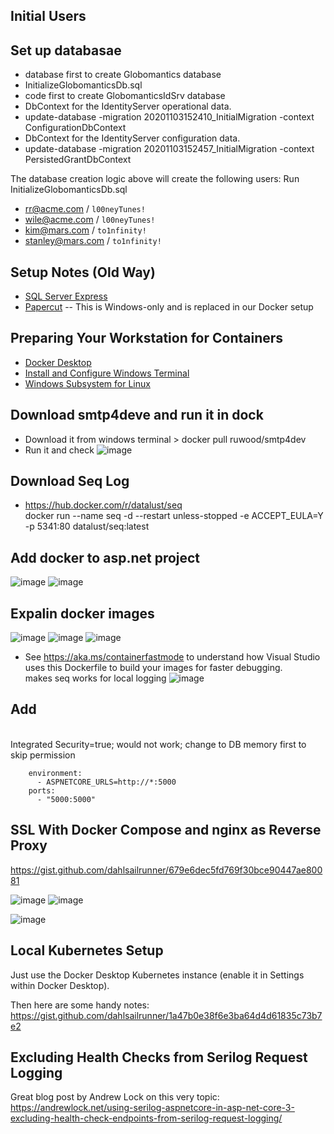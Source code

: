 ## Initial Users

## Set up databasae
* database first to create Globomantics database
* InitializeGlobomanticsDb.sql
* code first to create GlobomanticsIdSrv database
* DbContext for the IdentityServer operational data.
* update-database -migration 20201103152410_InitialMigration -context ConfigurationDbContext
* DbContext for the IdentityServer configuration data.
* update-database -migration 20201103152457_InitialMigration -context PersistedGrantDbContext

The database creation logic above will create the following users: Run InitializeGlobomanticsDb.sql
* rr@acme.com / `l00neyTunes!`
* wile@acme.com / `l00neyTunes!`
* kim@mars.com / `to1nfinity!`
* stanley@mars.com / `to1nfinity!`

## Setup Notes (Old Way)
* [SQL Server Express](https://www.microsoft.com/en-us/sql-server/sql-server-downloads)
* [Papercut](https://github.com/ChangemakerStudios/Papercut-SMTP) -- This is Windows-only and is replaced in our Docker setup

## Preparing Your Workstation for Containers
* [Docker Desktop](https://www.docker.com/products/docker-desktop)
* [Install and Configure Windows Terminal](https://gist.github.com/dahlsailrunner/ec99e195b2a4903748a74df64a1f1a94)
* [Windows Subsystem for Linux](https://docs.microsoft.com/en-us/windows/wsl/install-win10)

## Download smtp4deve and run it in dock
* Download it from windows terminal > docker pull ruwood/smtp4dev
* Run it and check
![image](https://user-images.githubusercontent.com/64368109/134342917-7237e15a-5bcd-407d-8649-d75bcc7a80bc.png)

## Download Seq Log
* https://hub.docker.com/r/datalust/seq
<br>docker run --name seq -d --restart unless-stopped -e ACCEPT_EULA=Y -p 5341:80 datalust/seq:latest

## Add docker to asp.net project
![image](https://user-images.githubusercontent.com/64368109/134362340-13e70c62-85ed-4ca6-a066-6e9fdbd14ce6.png)
![image](https://user-images.githubusercontent.com/64368109/134362376-46542d69-d78b-449e-abc1-c1159a56e465.png)

## Expalin docker images
![image](https://user-images.githubusercontent.com/64368109/134365684-2b4471d3-1176-46cb-8fe0-48c941e94ef9.png)
![image](https://user-images.githubusercontent.com/64368109/134365896-0b9afb58-8562-4d81-bf85-b0e815c41d58.png)
![image](https://user-images.githubusercontent.com/64368109/134366251-d55da77d-9854-41fe-bab7-d580a224cc34.png)
* See https://aka.ms/containerfastmode to understand how Visual Studio uses this Dockerfile to build your images for faster debugging.
<br> makes seq works for local logging
![image](https://user-images.githubusercontent.com/64368109/134368592-c8dd0b18-0c0b-463c-8655-6872afe22705.png)

## Add 
<br>Integrated Security=true; would not work; change to DB memory first to skip permission
```
    environment:
      - ASPNETCORE_URLS=http://*:5000
    ports:
      - "5000:5000"
```

## SSL With Docker Compose and nginx as Reverse Proxy
https://gist.github.com/dahlsailrunner/679e6dec5fd769f30bce90447ae80081

![image](https://user-images.githubusercontent.com/64368109/134390023-f7b39210-3aa5-4daa-9ee7-089418295df4.png)
![image](https://user-images.githubusercontent.com/64368109/134390143-ef4540fe-4a8a-4c42-a009-17f6a7aed980.png)

![image](https://user-images.githubusercontent.com/64368109/134608422-1ce37099-95aa-4f8b-8446-8122eeee9ae5.png)


## Local Kubernetes Setup
Just use the Docker Desktop Kubernetes instance (enable it in Settings within Docker Desktop).

Then here are some handy notes: 
https://gist.github.com/dahlsailrunner/1a47b0e38f6e3ba64d4d61835c73b7e2

## Excluding Health Checks from Serilog Request Logging
Great blog post by Andrew Lock on this very topic:
https://andrewlock.net/using-serilog-aspnetcore-in-asp-net-core-3-excluding-health-check-endpoints-from-serilog-request-logging/
